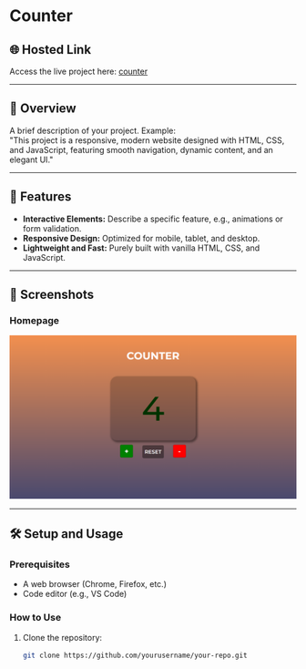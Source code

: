 # Counter

## 🌐 Hosted Link  
Access the live project here: [counter](https://your-project-link.com)

---

## 📖 Overview  
A brief description of your project. Example:  
"This project is a responsive, modern website designed with HTML, CSS, and JavaScript, featuring smooth navigation, dynamic content, and an elegant UI."

---

## 🚀 Features  
- **Interactive Elements:** Describe a specific feature, e.g., animations or form validation.  
- **Responsive Design:** Optimized for mobile, tablet, and desktop.  
- **Lightweight and Fast:** Purely built with vanilla HTML, CSS, and JavaScript.  

---

## 📸 Screenshots  
### Homepage  
![Homepage Screenshot](https://github.com/divyashgoyani/Library/blob/main/Portfolio/counter.png)

---

## 🛠️ Setup and Usage  

### Prerequisites  
- A web browser (Chrome, Firefox, etc.)  
- Code editor (e.g., VS Code)  

### How to Use  
1. Clone the repository:  
   ```bash  
   git clone https://github.com/yourusername/your-repo.git  

